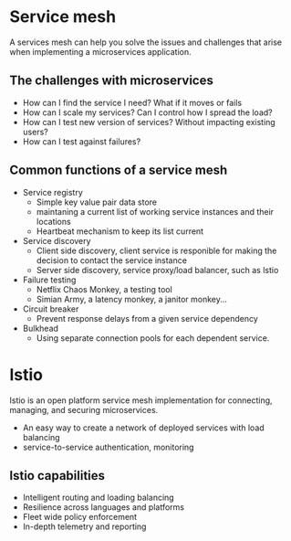 # Service mesh

A services mesh can help you solve the issues and challenges that arise when implementing a microservices application.

## The challenges with microservices

- How can I find the service I need? What if it moves or fails
- How can I scale my services? Can I control how I spread the load?
- How can I test new version of services? Without impacting existing users?
- How can I test against failures?

## Common functions of a service mesh

- Service registry
  - Simple key value pair data store
  - maintaning a current list of working service instances and their locations
  - Heartbeat mechanism to keep its list current
- Service discovery
  - Client side discovery, client service is responible for making the decision to contact the service instance
  - Server side discovery, service proxy/load balancer, such as lstio
- Failure testing
  - Netflix Chaos Monkey, a testing tool
  - Simian Army, a latency monkey, a janitor monkey...
- Circuit breaker
  - Prevent response delays from a given service dependency
- Bulkhead
  - Using separate connection pools for each dependent service.

# lstio

Istio is an open platform service mesh implementation for connecting, managing, and securing microservices.

- An easy way to create a network of deployed services with load balancing
- service-to-service authentication, monitoring

## lstio capabilities

- Intelligent routing and loading balancing
- Resilience across languages and platforms
- Fleet wide policy enforcement
- In-depth telemetry and reporting

